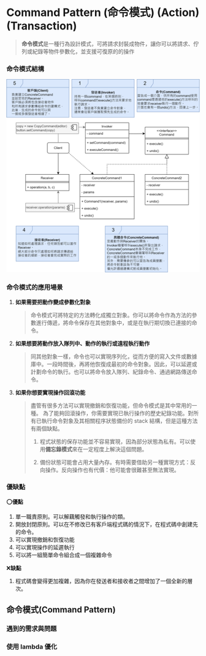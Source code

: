 # Command Pattern (命令模式) (Action) (Transaction)

> **命令模式**是一種行為設計模式，可將請求封裝成物件，讓你可以將請求、佇列或紀錄等物件參數化，並支援可復原的的操作

### 命令模式結構

![命令模式結構](./%E5%91%BD%E4%BB%A4%E6%A8%A1%E5%BC%8F%E6%9E%B6%E6%A7%8B.png)

### 命令模式的應用場景

1. **如果需要把動作變成參數化對象**
    > 命令模式可將特定的方法轉化成獨立對象。你可以將命令作為方法的參數進行傳遞，將命令保存在其他對象中，或是在執行期切換已連接的命令。
2. **如果想要將動作放入隊列中、動作的執行或遠程執行動作**
    > 同其他對象一樣，命令也可以實現序列化，從而方便的寫入文件或數據庫中。一段時間後，再將他恢復成最初的命令對象。因此，可以延遲或計劃命令的執行。也可以將命令放入隊列、紀錄命令、通過網路傳送命令。
3. **如果你想要實現操作回滾功能**
    > 盡管有很多方法可以實現撤銷和恢復功能，但命令模式是其中常用的一種。
    > 為了能夠回滾操作，你需要實現已執行操作的歷史紀錄功能。對所有已執行命令對象及其相關程序狀態備份的 stack 結構，但是這種方法有兩個缺點。
    >
    > 1. 程式狀態的保存功能並不容易實現，因為部分狀態為私有。可以使用**備忘錄模式**來在一定程度上解決這個問題。
    >
    > 2. 備份狀態可能會占用大量內存。有時需要借助另一種實現方式：反向操作。反向操作也有代價：他可能會很難甚至無法實現。

### 優缺點

:o:**優點**

1. 單一職責原則。可以解藕觸發和執行操作的類。
2. 開放封閉原則。可以在不修改已有客戶端程式碼的情況下，在程式碼中創建先的命令。
3. 可以實現撤銷和恢復功能
4. 可以實現操作的延遲執行
5. 可以將一組簡單命令組合成一個複雜命令

:x:**缺點**

1. 程式碼會變得更加複雜，因為你在發送者和接收者之間增加了一個全新的層次。

## 命令模式(Command Pattern)

### 遇到的需求與問題

### 使用 lambda 優化
